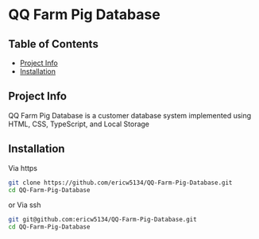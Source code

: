 # QQ Farm Pig Database

## Table of Contents

- [Project Info](#project-info)
- [Installation](#installation)

## Project Info

QQ Farm Pig Database is a customer database system implemented using HTML, CSS, TypeScript, and Local Storage

## Installation
Via https
```bash
git clone https://github.com/ericw5134/QQ-Farm-Pig-Database.git
cd QQ-Farm-Pig-Database
```
or 
Via ssh
```bash
git git@github.com:ericw5134/QQ-Farm-Pig-Database.git
cd QQ-Farm-Pig-Database
```

